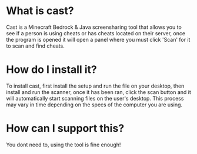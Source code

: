 # What is cast?
Cast is a Minecraft Bedrock & Java screensharing tool that allows you to see if a person is using cheats or has cheats located on their server, once the program is opened it will open a panel where you must click 'Scan' for it to scan and find cheats.

# How do I install it?
To install cast, first install the setup and run the file on your desktop, then install and run the scanner, once it has been ran, click the scan button and it will automatically start scanning files on the user's desktop. This process may vary in time depending on the specs of the computer you are using.

# How can I support this?
You dont need to, using the tool is fine enough!
